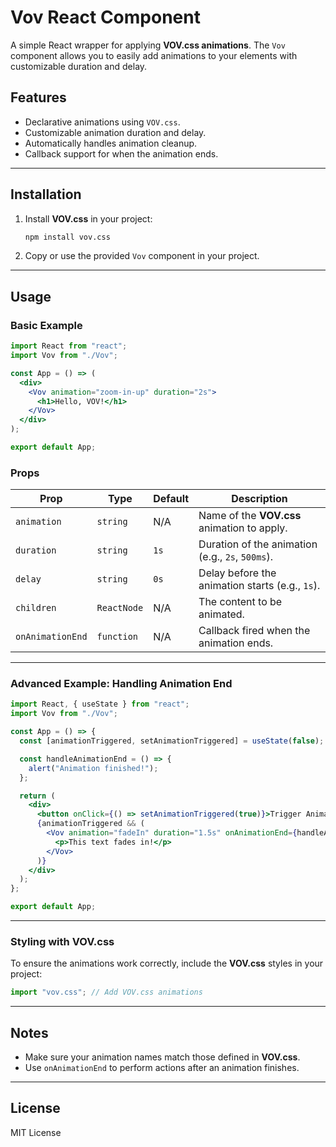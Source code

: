 # Vov React Component

A simple React wrapper for applying **VOV.css animations**. The `Vov` component allows you to easily add animations to your elements with customizable duration and delay.

## Features
- Declarative animations using `VOV.css`.
- Customizable animation duration and delay.
- Automatically handles animation cleanup.
- Callback support for when the animation ends.

---

## Installation

1. Install **VOV.css** in your project:
   ```bash
   npm install vov.css
   ```

2. Copy or use the provided `Vov` component in your project.

---

## Usage

### Basic Example

```jsx
import React from "react";
import Vov from "./Vov";

const App = () => (
  <div>
    <Vov animation="zoom-in-up" duration="2s">
      <h1>Hello, VOV!</h1>
    </Vov>
  </div>
);

export default App;
```

### Props

| Prop            | Type       | Default | Description                               |
|-----------------|------------|---------|-------------------------------------------|
| `animation`     | `string`   | N/A     | Name of the **VOV.css** animation to apply. |
| `duration`      | `string`   | `1s`    | Duration of the animation (e.g., `2s`, `500ms`). |
| `delay`         | `string`   | `0s`    | Delay before the animation starts (e.g., `1s`). |
| `children`      | `ReactNode`| N/A     | The content to be animated.               |
| `onAnimationEnd`| `function` | N/A     | Callback fired when the animation ends.   |

---

### Advanced Example: Handling Animation End

```jsx
import React, { useState } from "react";
import Vov from "./Vov";

const App = () => {
  const [animationTriggered, setAnimationTriggered] = useState(false);

  const handleAnimationEnd = () => {
    alert("Animation finished!");
  };

  return (
    <div>
      <button onClick={() => setAnimationTriggered(true)}>Trigger Animation</button>
      {animationTriggered && (
        <Vov animation="fadeIn" duration="1.5s" onAnimationEnd={handleAnimationEnd}>
          <p>This text fades in!</p>
        </Vov>
      )}
    </div>
  );
};

export default App;
```

---

### Styling with VOV.css

To ensure the animations work correctly, include the **VOV.css** styles in your project:
```javascript
import "vov.css"; // Add VOV.css animations
```

---

## Notes

- Make sure your animation names match those defined in **VOV.css**.
- Use `onAnimationEnd` to perform actions after an animation finishes.

---

## License

MIT License